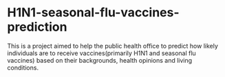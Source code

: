# H1N1-seasonal-flu-vaccines-prediction
This is a project aimed to help the public health office to predict how likely individuals are to receive vaccines(primarily H1N1 and seasonal flu vaccines) based on their backgrounds, health opinions and living conditions.
